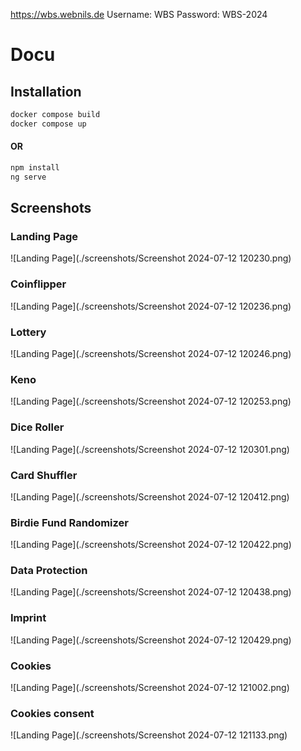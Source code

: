 https://wbs.webnils.de
Username: WBS
Password: WBS-2024

# Docu

## Installation

```bash
docker compose build
docker compose up
```
#### OR

```bash
npm install
ng serve
```

## Screenshots

### Landing Page
![Landing Page](./screenshots/Screenshot 2024-07-12 120230.png)
### Coinflipper
![Landing Page](./screenshots/Screenshot 2024-07-12 120236.png)
### Lottery
![Landing Page](./screenshots/Screenshot 2024-07-12 120246.png)
### Keno
![Landing Page](./screenshots/Screenshot 2024-07-12 120253.png)
### Dice Roller
![Landing Page](./screenshots/Screenshot 2024-07-12 120301.png)
### Card Shuffler
![Landing Page](./screenshots/Screenshot 2024-07-12 120412.png)
### Birdie Fund Randomizer
![Landing Page](./screenshots/Screenshot 2024-07-12 120422.png)
### Data Protection
![Landing Page](./screenshots/Screenshot 2024-07-12 120438.png)
### Imprint
![Landing Page](./screenshots/Screenshot 2024-07-12 120429.png)
### Cookies
![Landing Page](./screenshots/Screenshot 2024-07-12 121002.png)
### Cookies consent
![Landing Page](./screenshots/Screenshot 2024-07-12 121133.png)
